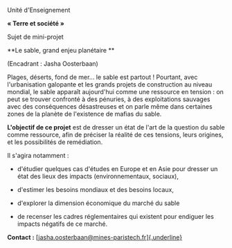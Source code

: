 Unité d'Enseignement

**« Terre et société »**

Sujet de mini-projet

**Le sable, grand enjeu planétaire **

(Encadrant : Jasha Oosterbaan)

Plages, déserts, fond de mer... le sable est partout ! Pourtant, avec
l'urbanisation galopante et les grands projets de construction au niveau
mondial, le sable apparaît aujourd'hui comme une ressource en tension :
on peut se trouver confronté à des pénuries, à des exploitations
sauvages avec des conséquences désastreuses et on parle même dans
certaines zones de la planète de l'existence de mafias du sable.

**L\'objectif de ce projet** est de dresser un état de l'art de la
question du sable comme ressource, afin de préciser la réalité de ces
tensions, leurs origines, et les possibilités de remédiation.

Il s\'agira notamment :

-   d\'étudier quelques cas d'études en Europe et en Asie pour dresser
    un état des lieux des impacts (environnementaux, sociaux),

-   d'estimer les besoins mondiaux et des besoins locaux,

-   d\'explorer la dimension économique du marché du sable

-   de recenser les cadres réglementaires qui existent pour endiguer les
    impacts négatifs de ce marché.

**Contact :**
[[jasha.oosterbaan\@mines-paristech.fr]{.underline}](mailto:jasha.oosterbaan@mines-paristech.fr)
